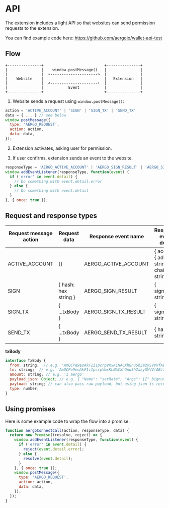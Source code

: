 API
===

The extension includes a light API so that websites can send permission requests to the extension.

You can find example code here: https://github.com/aergoio/wallet-api-test

Flow
----

```
+---------------+                           +---------------+
|               |    window.postMessage()   |               |
|               |  +--------------------->  |               |
|    Website    |                           |   Extension   |
|               |  <---------------------+  |               |
|               |           Event           |               |
+---------------+                           +---------------+
```

1. Website sends a request using `window.postMessage()`:
```js
action = 'ACTIVE_ACCOUNT' | 'SIGN' | 'SIGN_TX' | 'SEND_TX'
data = { ... } // see below
window.postMessage({
  type: 'AERGO_REQUEST',
  action: action,
  data: data,
});
```

2. Extension activates, asking user for permission.

3. If user confirms, extension sends an event to the website.
```js
responseType = 'AERGO_ACTIVE_ACCOUNT' | 'AERGO_SIGN_RESULT' | 'AERGO_SIGN_TX_RESULT' | 'AERGO_SEND_TX_RESULT'
window.addEventListener(responseType, function(event) {
  if ('error' in event.detail) {
    // Do something with event.detail.error
  } else {
    // Do something with event.detail
  }
}, { once: true });
```

Request and response types
--------------------------

| Request message action | Request data         | Response event name  | Response event detail                             |
|------------------------|----------------------|----------------------|---------------------------------------------------|
| ACTIVE_ACCOUNT         | {}                   | AERGO_ACTIVE_ACCOUNT | { account: { address: string, chainId: string } } |
| SIGN                   | { hash: hex string } | AERGO_SIGN_RESULT    | { signature: string }                             |
| SIGN_TX                | { ...txBody }        | AERGO_SIGN_TX_RESULT | { signature: string }                             |
| SEND_TX                | { ...txBody }        | AERGO_SEND_TX_RESULT | { hash: string }                                  |

**txBody**

```js
interface TxBody {
  from: string;  // e.g. 'AmQCPe9eoAkF1i1pcrpVmxKLNACXhGnuShZazySVVVfABz78e7XT'
  to: string;  // e.g. 'AmQCPe9eoAkF1i1pcrpVmxKLNACXhGnuShZazySVVVfABz78e7XT'
  amount: string; // e.g. '1 aergo'
  payload_json: Object; // e.g. { "Name": "setRate", "Args": [{"_bignum": "9070000000"}] }
  payload: string; // can also pass raw payload, but using json is recommended for better UX
  type: number;
}
```

Using promises
--------------

Here is some example code to wrap the flow into a promise:

```js
function aergoConnectCall(action, responseType, data) {
  return new Promise((resolve, reject) => {
    window.addEventListener(responseType, function(event) {
      if ('error' in event.detail) {
        reject(event.detail.error);
      } else {
        resolve(event.detail);
      }
    }, { once: true });
    window.postMessage({
      type: 'AERGO_REQUEST',
      action: action,
      data: data,
    });
  });
}
```
